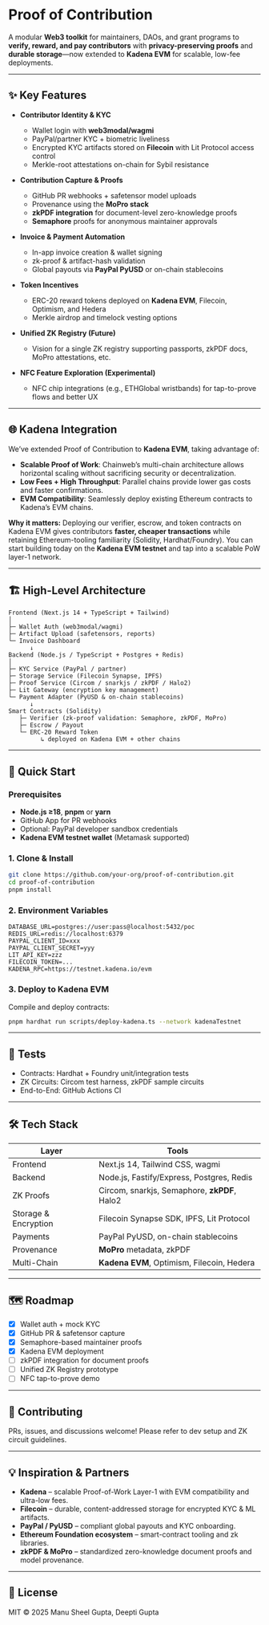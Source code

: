 # Proof of Contribution

A modular **Web3 toolkit** for maintainers, DAOs, and grant programs to **verify, reward, and pay contributors** with **privacy-preserving proofs** and **durable storage**—now extended to **Kadena EVM** for scalable, low-fee deployments.

---

## ✨ Key Features

* **Contributor Identity & KYC**

  * Wallet login with **web3modal/wagmi**
  * PayPal/partner KYC + biometric liveliness
  * Encrypted KYC artifacts stored on **Filecoin** with Lit Protocol access control
  * Merkle-root attestations on-chain for Sybil resistance

* **Contribution Capture & Proofs**

  * GitHub PR webhooks + safetensor model uploads
  * Provenance using the **MoPro stack**
  * **zkPDF integration** for document-level zero-knowledge proofs
  * **Semaphore** proofs for anonymous maintainer approvals

* **Invoice & Payment Automation**

  * In-app invoice creation & wallet signing
  * zk-proof & artifact-hash validation
  * Global payouts via **PayPal PyUSD** or on-chain stablecoins

* **Token Incentives**

  * ERC-20 reward tokens deployed on **Kadena EVM**, Filecoin, Optimism, and Hedera
  * Merkle airdrop and timelock vesting options

* **Unified ZK Registry (Future)**

  * Vision for a single ZK registry supporting passports, zkPDF docs, MoPro attestations, etc.

* **NFC Feature Exploration (Experimental)**

  * NFC chip integrations (e.g., ETHGlobal wristbands) for tap-to-prove flows and better UX

---

## 🌐 Kadena Integration

We’ve extended Proof of Contribution to **Kadena EVM**, taking advantage of:

* **Scalable Proof of Work**: Chainweb’s multi-chain architecture allows horizontal scaling without sacrificing security or decentralization.
* **Low Fees + High Throughput**: Parallel chains provide lower gas costs and faster confirmations.
* **EVM Compatibility**: Seamlessly deploy existing Ethereum contracts to Kadena’s EVM chains.

**Why it matters:**
Deploying our verifier, escrow, and token contracts on Kadena EVM gives contributors **faster, cheaper transactions** while retaining Ethereum-tooling familiarity (Solidity, Hardhat/Foundry).
You can start building today on the **Kadena EVM testnet** and tap into a scalable PoW layer-1 network.

---

## 🏗️ High-Level Architecture

```
Frontend (Next.js 14 + TypeScript + Tailwind)
│
├─ Wallet Auth (web3modal/wagmi)
├─ Artifact Upload (safetensors, reports)
└─ Invoice Dashboard
      ↓
Backend (Node.js / TypeScript + Postgres + Redis)
│
├─ KYC Service (PayPal / partner)
├─ Storage Service (Filecoin Synapse, IPFS)
├─ Proof Service (Circom / snarkjs / zkPDF / Halo2)
├─ Lit Gateway (encryption key management)
└─ Payment Adapter (PyUSD & on-chain stablecoins)
      ↓
Smart Contracts (Solidity)
   ├─ Verifier (zk-proof validation: Semaphore, zkPDF, MoPro)
   ├─ Escrow / Payout
   └─ ERC-20 Reward Token
         ↳ deployed on Kadena EVM + other chains
```

---

## 🚀 Quick Start

### Prerequisites

* **Node.js ≥18**, **pnpm** or **yarn**
* GitHub App for PR webhooks
* Optional: PayPal developer sandbox credentials
* **Kadena EVM testnet wallet** (Metamask supported)

### 1. Clone & Install

```bash
git clone https://github.com/your-org/proof-of-contribution.git
cd proof-of-contribution
pnpm install
```

### 2. Environment Variables

```
DATABASE_URL=postgres://user:pass@localhost:5432/poc
REDIS_URL=redis://localhost:6379
PAYPAL_CLIENT_ID=xxx
PAYPAL_CLIENT_SECRET=yyy
LIT_API_KEY=zzz
FILECOIN_TOKEN=...
KADENA_RPC=https://testnet.kadena.io/evm
```

### 3. Deploy to Kadena EVM

Compile and deploy contracts:

```bash
pnpm hardhat run scripts/deploy-kadena.ts --network kadenaTestnet
```

---

## 🧪 Tests

* Contracts: Hardhat + Foundry unit/integration tests
* ZK Circuits: Circom test harness, zkPDF sample circuits
* End-to-End: GitHub Actions CI

---

## 🛠️ Tech Stack

| Layer                | Tools                                        |
| -------------------- | -------------------------------------------- |
| Frontend             | Next.js 14, Tailwind CSS, wagmi              |
| Backend              | Node.js, Fastify/Express, Postgres, Redis    |
| ZK Proofs            | Circom, snarkjs, Semaphore, **zkPDF**, Halo2 |
| Storage & Encryption | Filecoin Synapse SDK, IPFS, Lit Protocol     |
| Payments             | PayPal PyUSD, on-chain stablecoins           |
| Provenance           | **MoPro** metadata, zkPDF                            |
| Multi-Chain          | **Kadena EVM**, Optimism, Filecoin, Hedera   |

---

## 🗺️ Roadmap

* [x] Wallet auth + mock KYC
* [x] GitHub PR & safetensor capture
* [x] Semaphore-based maintainer proofs
* [x] Kadena EVM deployment
* [ ] zkPDF integration for document proofs
* [ ] Unified ZK Registry prototype
* [ ] NFC tap-to-prove demo

---

## 🤝 Contributing

PRs, issues, and discussions welcome!
Please refer to dev setup and ZK circuit guidelines.

---

## 💡 Inspiration & Partners

* **Kadena** – scalable Proof-of-Work Layer-1 with EVM compatibility and ultra-low fees.
* **Filecoin** – durable, content-addressed storage for encrypted KYC & ML artifacts.
* **PayPal / PyUSD** – compliant global payouts and KYC onboarding.
* **Ethereum Foundation ecosystem** – smart-contract tooling and zk libraries.
* **zkPDF & MoPro** – standardized zero-knowledge document proofs and model provenance.

---

## 📝 License

MIT © 2025 Manu Sheel Gupta, Deepti Gupta
